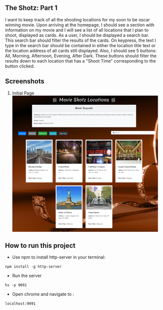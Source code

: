 ## The Shotz: Part 1
I want to keep track of all the shooting locations for my soon to be oscar winning movie. Upon arriving at the homepage, I should see a section with information on my movie and I will see a list of all locations that I plan to shoot, displayed as cards. As a user, I should be displayed a search bar. This search bar should filter the results of the cards. On keypress, the text I type in the search bar should be contained in either the location title text or the location address of all cards still displayed. Also, I should see 5 buttons: All, Morning, Afternoon, Evening, After Dark. These buttons should filter the results down to each location that has a "Shoot Time" corresponding to the button clicked.

## Screenshots
1. Initial Page
![main screen shot](./screenshot/shotz-2.png)

## How to run this project
* Use npm to install http-server in your terminal:
```
npm install -g http-server
```
* Run the server
```
hs -p 9091
```
* Open chrome and navigate to :
```
localhost:9091
```